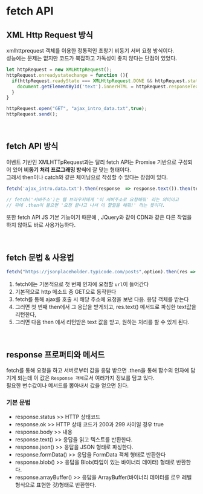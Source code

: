 # fetch API

## XML Http Request 방식
xmlhttprequest 객체를 이용한 정통적인 초창기 비동기 서버 요청 방식이다.  
성능에는 문제는 없지만 코드가 복잡하고 가독성이 좋지 않다는 단점이 있었다.
```js
let httpRequest = new XMLHttpRequest();
httpRequest.onreadystatechange = function (){
  if(httpRequest.readyState === XMLHttpRequest.DONE && httpRequest.status === 200){
    document.getElementById('text').innerHTML = httpRequest.responseText;
  }
}

httpRequest.open("GET", "ajax_intro_data.txt",true);
httpRequest.send();
```

<br>

## fetch API 방식
이벤트 기반인 XMLHTTpRequest과는 달리 fetch API는 Promise 기반으로 구성되어 있어 **비동기 처리 프로그래밍 방식**에 잘 맞는 형태이다.  
그래서 then이나 catch와 같은 체이닝으로 작성할 수 있다는 장점이 있다.

```js
fetch('ajax_intro.data.txt').then(response  => response.text()).then(text => {document.getElementById("#t').innerHTML = text;})

// fetch('서버주소')는 웹 브라우저에게 '이 서버주소로 요청해줘' 라는 의미이고
// 뒤에 .then이 붙으면 '요청 끝나고 나서 이 할일을 해줘!' 라는 뜻이다.
```
또한 fetch API JS 기본 기능이기 때문에 , JQuery와 같이 CDN과 같은 다른 작업을 하지 않아도 바로 사용가능하다.

<br>

## fetch 문법 & 사용법

```js
fetch("https://jsonplaceholder.typicode.com/posts",option).then(res => res.text()).then(text => console.log(text));
```
1. fetch에는 기본적으로 첫 번째 인자에 요청할 `url`이 들어간다
2. 기본적으로 http 메소드 중 GET으로 동작한다
3. fetch를 통해 ajax를 호출 시 해당 주소에 요청을 보낸 다음. 응답 객체를 받는다
4. 그러면 첫 번째 then에서 그 응답을 받게되고, res.text() 메서드로 파싱한 text값을 리턴한다,
5. 그러면 다음 then 에서 리턴받은 text 값을 받고, 원하는 처리를 할 수 있게 된다.

<br>

## response 프로퍼티와 메서드
fetch를 통해 요청을 하고 서버로부터 값을 응답 받으면 .then을 통해 함수의 인자에 담기게 되는데 이 값은 `Response 객체`로서 여러가지 정보를 담고 있다.  
필요한 변수값이나 메서드를 뽑아내서 값을 얻으면 된다.

### 기본 문법
- response.status >> HTTP 상태코드
- response.ok >> HTTP 상태 코드가 200과 299 사이일 경우 true
- response.body >> 내용
- response.text() >> 응답을 읽고 텍스트를 반환한다.
- response.json() >> 응답을 JSON 형태로 파싱한다.
- response.formData() >> 응답을 FormData 객체 형태로 반환한다
- response.blob() >> 응답을 Blob(타입이 있는 바이너리 데이터) 형태로 반환한다.
- response.arrayBuffer() >> 응답을 ArrayBuffer(바이너리 데이터를 로우 레벨 형식으로 표현한 것)형태로 반환한다.

<br>

